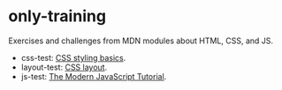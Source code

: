 # only-training

Exercises and challenges from MDN modules about HTML, CSS, and JS.

- css-test: [CSS styling basics](https://developer.mozilla.org/en-US/docs/Learn_web_development/Core/Styling_basics).
- layout-test: [CSS layout](https://developer.mozilla.org/en-US/docs/Learn_web_development/Core/CSS_layout).
- js-test: [The Modern JavaScript Tutorial](https://javascript.info/).
